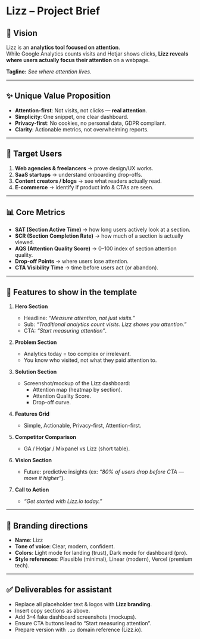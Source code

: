 # Lizz – Project Brief

## 🎯 Vision
Lizz is an **analytics tool focused on attention**.  
While Google Analytics counts visits and Hotjar shows clicks, **Lizz reveals where users actually focus their attention** on a webpage.

**Tagline:** *See where attention lives.*

---

## ✨ Unique Value Proposition
- **Attention-first**: Not visits, not clicks — **real attention**.
- **Simplicity**: One snippet, one clear dashboard.
- **Privacy-first**: No cookies, no personal data, GDPR compliant.
- **Clarity**: Actionable metrics, not overwhelming reports.

---

## 🧭 Target Users
1. **Web agencies & freelancers** → prove design/UX works.
2. **SaaS startups** → understand onboarding drop-offs.
3. **Content creators / blogs** → see what readers actually read.
4. **E-commerce** → identify if product info & CTAs are seen.

---

## 📊 Core Metrics
- **SAT (Section Active Time)** → how long users actively look at a section.
- **SCR (Section Completion Rate)** → how much of a section is actually viewed.
- **AQS (Attention Quality Score)** → 0–100 index of section attention quality.
- **Drop-off Points** → where users lose attention.
- **CTA Visibility Time** → time before users act (or abandon).

---

## 🔑 Features to show in the template
1. **Hero Section**
   - Headline: *“Measure attention, not just visits.”*
   - Sub: *“Traditional analytics count visits. Lizz shows you attention.”*
   - CTA: *“Start measuring attention”*.

2. **Problem Section**
   - Analytics today = too complex or irrelevant.
   - You know who visited, not what they paid attention to.

3. **Solution Section**
   - Screenshot/mockup of the Lizz dashboard:
     - Attention map (heatmap by section).
     - Attention Quality Score.
     - Drop-off curve.

4. **Features Grid**
   - Simple, Actionable, Privacy-first, Attention-first.

5. **Competitor Comparison**
   - GA / Hotjar / Mixpanel vs Lizz (short table).

6. **Vision Section**
   - Future: predictive insights (ex: *“80% of users drop before CTA — move it higher”*).

7. **Call to Action**
   - *“Get started with Lizz.io today.”*

---

## 🎨 Branding directions
- **Name**: Lizz
- **Tone of voice**: Clear, modern, confident.
- **Colors**: Light mode for landing (trust), Dark mode for dashboard (pro).
- **Style references**: Plausible (minimal), Linear (modern), Vercel (premium tech).

---

## ✅ Deliverables for assistant
- Replace all placeholder text & logos with **Lizz branding**.
- Insert copy sections as above.
- Add 3–4 fake dashboard screenshots (mockups).
- Ensure CTA buttons lead to “Start measuring attention”.
- Prepare version with `.io` domain reference (Lizz.io).
